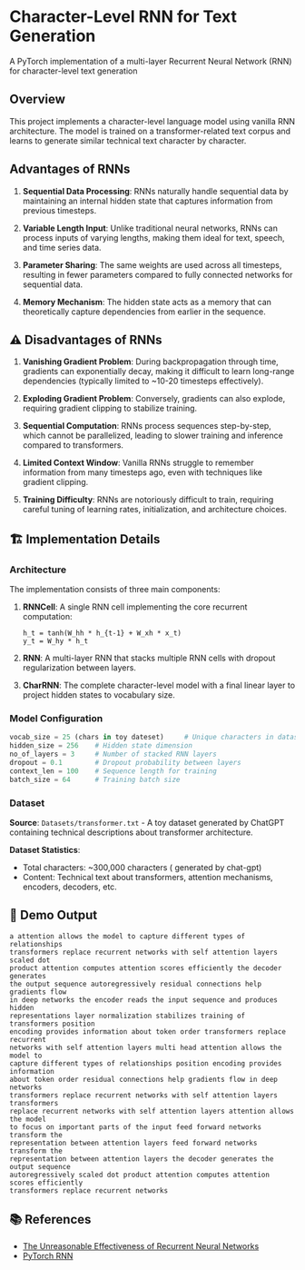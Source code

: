 # Character-Level RNN for Text Generation

A PyTorch implementation of a multi-layer Recurrent Neural Network (RNN) for character-level text generation

## Overview

This project implements a character-level language model using vanilla RNN architecture. The model is trained on a transformer-related text corpus and learns to generate similar technical text character by character.

## Advantages of RNNs

1. **Sequential Data Processing**: RNNs naturally handle sequential data by maintaining an internal hidden state that captures information from previous timesteps.

2. **Variable Length Input**: Unlike traditional neural networks, RNNs can process inputs of varying lengths, making them ideal for text, speech, and time series data.

3. **Parameter Sharing**: The same weights are used across all timesteps, resulting in fewer parameters compared to fully connected networks for sequential data.

4. **Memory Mechanism**: The hidden state acts as a memory that can theoretically capture dependencies from earlier in the sequence.

## ⚠️ Disadvantages of RNNs

1. **Vanishing Gradient Problem**: During backpropagation through time, gradients can exponentially decay, making it difficult to learn long-range dependencies (typically limited to ~10-20 timesteps effectively).

2. **Exploding Gradient Problem**: Conversely, gradients can also explode, requiring gradient clipping to stabilize training.

3. **Sequential Computation**: RNNs process sequences step-by-step, which cannot be parallelized, leading to slower training and inference compared to transformers.

4. **Limited Context Window**: Vanilla RNNs struggle to remember information from many timesteps ago, even with techniques like gradient clipping.

5. **Training Difficulty**: RNNs are notoriously difficult to train, requiring careful tuning of learning rates, initialization, and architecture choices.

## 🏗️ Implementation Details

### Architecture

The implementation consists of three main components:

1. **RNNCell**: A single RNN cell implementing the core recurrent computation:
   ```
   h_t = tanh(W_hh * h_{t-1} + W_xh * x_t)
   y_t = W_hy * h_t
   ```

2. **RNN**: A multi-layer RNN that stacks multiple RNN cells with dropout regularization between layers.

3. **CharRNN**: The complete character-level model with a final linear layer to project hidden states to vocabulary size.

### Model Configuration

```python
vocab_size = 25 (chars in toy dateset)     # Unique characters in dataset
hidden_size = 256    # Hidden state dimension
no_of_layers = 3     # Number of stacked RNN layers
dropout = 0.1        # Dropout probability between layers
context_len = 100    # Sequence length for training
batch_size = 64      # Training batch size
```

### Dataset

**Source**: `Datasets/transformer.txt` - A toy dataset generated by ChatGPT containing technical descriptions about transformer architecture.

**Dataset Statistics**:
- Total characters: ~300,000 characters ( generated by chat-gpt)
- Content: Technical text about transformers, attention mechanisms, encoders, decoders, etc.

## 🎯 Demo Output

```
a attention allows the model to capture different types of relationships 
transformers replace recurrent networks with self attention layers scaled dot 
product attention computes attention scores efficiently the decoder generates 
the output sequence autoregressively residual connections help gradients flow 
in deep networks the encoder reads the input sequence and produces hidden 
representations layer normalization stabilizes training of transformers position 
encoding provides information about token order transformers replace recurrent 
networks with self attention layers multi head attention allows the model to 
capture different types of relationships position encoding provides information 
about token order residual connections help gradients flow in deep networks 
transformers replace recurrent networks with self attention layers transformers 
replace recurrent networks with self attention layers attention allows the model 
to focus on important parts of the input feed forward networks transform the 
representation between attention layers feed forward networks transform the 
representation between attention layers the decoder generates the output sequence 
autoregressively scaled dot product attention computes attention scores efficiently 
transformers replace recurrent networks
```

## 📚 References

- [The Unreasonable Effectiveness of Recurrent Neural Networks](http://karpathy.github.io/2015/05/21/rnn-effectiveness/)
- [PyTorch RNN](https://docs.pytorch.org/docs/stable/generated/torch.nn.RNN.html)


